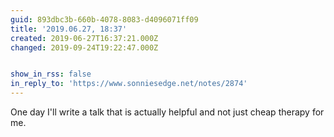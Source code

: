 ```yaml
---
guid: 893dbc3b-660b-4078-8083-d4096071ff09
title: '2019.06.27, 18:37'
created: 2019-06-27T16:37:21.000Z
changed: 2019-09-24T19:22:47.000Z


show_in_rss: false
in_reply_to: 'https://www.sonniesedge.net/notes/2874'
---
```


One day I'll write a talk that is actually helpful and not just cheap therapy for me. 
